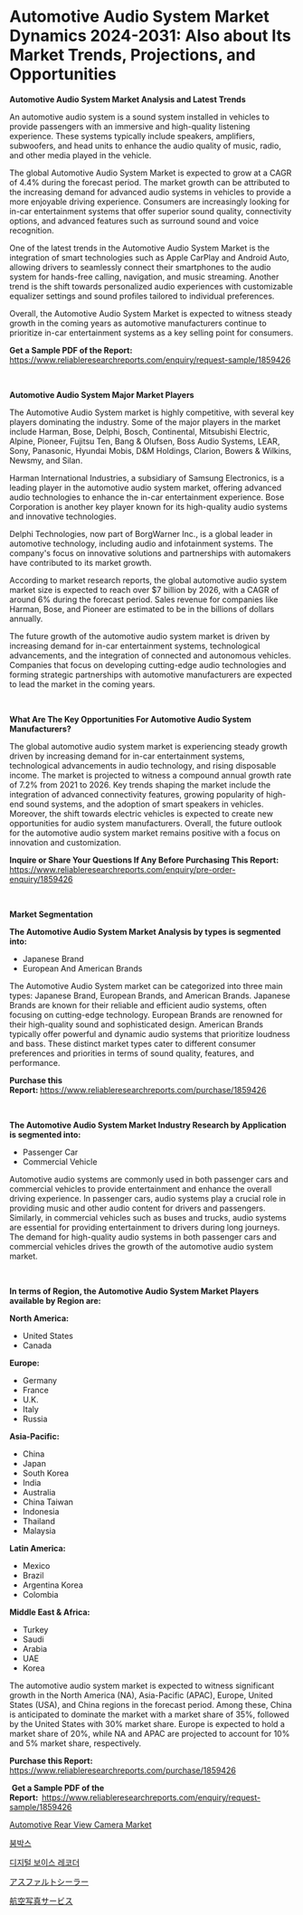 <p><h1>Automotive Audio System Market Dynamics 2024-2031: Also about Its Market Trends, Projections, and Opportunities</h1></p><p><strong>Automotive Audio System Market Analysis and Latest Trends</strong></p>
<p><p>An automotive audio system is a sound system installed in vehicles to provide passengers with an immersive and high-quality listening experience. These systems typically include speakers, amplifiers, subwoofers, and head units to enhance the audio quality of music, radio, and other media played in the vehicle.</p><p>The global Automotive Audio System Market is expected to grow at a CAGR of 4.4% during the forecast period. The market growth can be attributed to the increasing demand for advanced audio systems in vehicles to provide a more enjoyable driving experience. Consumers are increasingly looking for in-car entertainment systems that offer superior sound quality, connectivity options, and advanced features such as surround sound and voice recognition.</p><p>One of the latest trends in the Automotive Audio System Market is the integration of smart technologies such as Apple CarPlay and Android Auto, allowing drivers to seamlessly connect their smartphones to the audio system for hands-free calling, navigation, and music streaming. Another trend is the shift towards personalized audio experiences with customizable equalizer settings and sound profiles tailored to individual preferences.</p><p>Overall, the Automotive Audio System Market is expected to witness steady growth in the coming years as automotive manufacturers continue to prioritize in-car entertainment systems as a key selling point for consumers.</p></p>
<p><strong>Get a Sample PDF of the Report:&nbsp;</strong> <a href="https://www.reliableresearchreports.com/enquiry/request-sample/1859426">https://www.reliableresearchreports.com/enquiry/request-sample/1859426</a></p>
<p>&nbsp;</p>
<p><strong>Automotive Audio System Major Market Players</strong></p>
<p><p>The Automotive Audio System market is highly competitive, with several key players dominating the industry. Some of the major players in the market include Harman, Bose, Delphi, Bosch, Continental, Mitsubishi Electric, Alpine, Pioneer, Fujitsu Ten, Bang & Olufsen, Boss Audio Systems, LEAR, Sony, Panasonic, Hyundai Mobis, D&M Holdings, Clarion, Bowers & Wilkins, Newsmy, and Silan.</p><p>Harman International Industries, a subsidiary of Samsung Electronics, is a leading player in the automotive audio system market, offering advanced audio technologies to enhance the in-car entertainment experience. Bose Corporation is another key player known for its high-quality audio systems and innovative technologies.</p><p>Delphi Technologies, now part of BorgWarner Inc., is a global leader in automotive technology, including audio and infotainment systems. The company's focus on innovative solutions and partnerships with automakers have contributed to its market growth.</p><p>According to market research reports, the global automotive audio system market size is expected to reach over $7 billion by 2026, with a CAGR of around 6% during the forecast period. Sales revenue for companies like Harman, Bose, and Pioneer are estimated to be in the billions of dollars annually.</p><p>The future growth of the automotive audio system market is driven by increasing demand for in-car entertainment systems, technological advancements, and the integration of connected and autonomous vehicles. Companies that focus on developing cutting-edge audio technologies and forming strategic partnerships with automotive manufacturers are expected to lead the market in the coming years.</p></p>
<p>&nbsp;</p>
<p><strong>What Are The Key Opportunities For Automotive Audio System Manufacturers?</strong></p>
<p><p>The global automotive audio system market is experiencing steady growth driven by increasing demand for in-car entertainment systems, technological advancements in audio technology, and rising disposable income. The market is projected to witness a compound annual growth rate of 7.2% from 2021 to 2026. Key trends shaping the market include the integration of advanced connectivity features, growing popularity of high-end sound systems, and the adoption of smart speakers in vehicles. Moreover, the shift towards electric vehicles is expected to create new opportunities for audio system manufacturers. Overall, the future outlook for the automotive audio system market remains positive with a focus on innovation and customization.</p></p>
<p><strong>Inquire or Share Your Questions If Any Before Purchasing This Report:</strong> <a href="https://www.reliableresearchreports.com/enquiry/pre-order-enquiry/1859426">https://www.reliableresearchreports.com/enquiry/pre-order-enquiry/1859426</a></p>
<p>&nbsp;</p>
<p><strong>Market Segmentation</strong></p>
<p><strong>The Automotive Audio System Market Analysis by types is segmented into:</strong></p>
<p><ul><li>Japanese Brand</li><li>European And American Brands</li></ul></p>
<p><p>The Automotive Audio System market can be categorized into three main types: Japanese Brand, European Brands, and American Brands. Japanese Brands are known for their reliable and efficient audio systems, often focusing on cutting-edge technology. European Brands are renowned for their high-quality sound and sophisticated design. American Brands typically offer powerful and dynamic audio systems that prioritize loudness and bass. These distinct market types cater to different consumer preferences and priorities in terms of sound quality, features, and performance.</p></p>
<p><strong>Purchase this Report:&nbsp;</strong><a href="https://www.reliableresearchreports.com/purchase/1859426">https://www.reliableresearchreports.com/purchase/1859426</a></p>
<p>&nbsp;</p>
<p><strong>The Automotive Audio System Market Industry Research by Application is segmented into:</strong></p>
<p><ul><li>Passenger Car</li><li>Commercial Vehicle</li></ul></p>
<p><p>Automotive audio systems are commonly used in both passenger cars and commercial vehicles to provide entertainment and enhance the overall driving experience. In passenger cars, audio systems play a crucial role in providing music and other audio content for drivers and passengers. Similarly, in commercial vehicles such as buses and trucks, audio systems are essential for providing entertainment to drivers during long journeys. The demand for high-quality audio systems in both passenger cars and commercial vehicles drives the growth of the automotive audio system market.</p></p>
<p>&nbsp;</p>
<p><strong>In terms of Region, the Automotive Audio System Market Players available by Region are:</strong></p>
<p>
    <p> <strong> North America: </strong>
        <ul>
            <li>United States</li>
            <li>Canada</li>
        </ul>
        </p> 
    <p> <strong> Europe: </strong>
        <ul>
            <li>Germany</li>
            <li>France</li>
            <li>U.K.</li>
            <li>Italy</li>
            <li>Russia</li>
        </ul>
        </p> 
    <p> <strong> Asia-Pacific: </strong>
        <ul>
            <li>China</li>
            <li>Japan</li>
            <li>South Korea</li>
            <li>India</li>
            <li>Australia</li>
            <li>China Taiwan</li>
            <li>Indonesia</li>
            <li>Thailand</li>
            <li>Malaysia</li>
        </ul>
        </p> 
    <p> <strong> Latin America: </strong>
        <ul>
            <li>Mexico</li>
            <li>Brazil</li>
            <li>Argentina Korea</li>
            <li>Colombia</li>
        </ul>
        </p> 
    <p> <strong> Middle East & Africa: </strong>
        <ul>
            <li>Turkey</li>
            <li>Saudi</li>
            <li>Arabia</li>
            <li>UAE</li>
            <li>Korea</li>
        </ul>
    </p>
    </p>
<p><p>The automotive audio system market is expected to witness significant growth in the North America (NA), Asia-Pacific (APAC), Europe, United States (USA), and China regions in the forecast period. Among these, China is anticipated to dominate the market with a market share of 35%, followed by the United States with 30% market share. Europe is expected to hold a market share of 20%, while NA and APAC are projected to account for 10% and 5% market share, respectively.</p></p>
<p><strong>Purchase this Report: </strong><a href="https://www.reliableresearchreports.com/purchase/1859426">https://www.reliableresearchreports.com/purchase/1859426</a></p>
<p>&nbsp;<strong>Get a Sample PDF of the Report:&nbsp;&nbsp;</strong><a href="https://www.reliableresearchreports.com/enquiry/request-sample/1859426">https://www.reliableresearchreports.com/enquiry/request-sample/1859426</a></p>
<p><strong></strong></p>
<p><p><a href="https://github.com/seekum/Market-Research-Report-List-1/blob/main/automotive-rear-view-camera-market.md">Automotive Rear View Camera Market</a></p><p><a href="https://medium.com/@yss452611770/boombox-%EC%8B%9C%EC%9E%A5-%EA%B7%9C%EB%AA%A8-%EC%8B%9C%EC%9E%A5-%EC%A0%84%EB%A7%9D-%EB%B0%8F-%EC%8B%9C%EC%9E%A5-%EC%98%88%EC%B8%A1-2024%EB%85%84%EB%B6%80%ED%84%B0-2031%EB%85%84-235964e2100e">붐박스</a></p><p><a href="https://medium.com/@yss452611770/%EB%94%94%EC%A7%80%ED%84%B8-%EB%B3%B4%EC%9D%B4%EC%8A%A4-%EB%A0%88%EC%BD%94%EB%8D%94-%EC%8B%9C%EC%9E%A5-%EC%A0%90%EC%9C%A0%EC%9C%A8-%EB%B3%80%ED%99%94-%EB%B0%8F-%EC%8B%9C%EC%9E%A5-%EC%84%B1%EC%9E%A5-%EB%8F%99%ED%96%A5-2024%EB%85%84-2031%EB%85%84-d68dc428a9c6">디지털 보이스 레코더</a></p><p><a href="https://medium.com/@cheryledianeweber9eti23wjw9/%E3%82%A2%E3%82%B9%E3%83%95%E3%82%A1%E3%83%AB%E3%83%88%E3%82%B7%E3%83%BC%E3%83%A9%E3%83%BC%E3%83%9E%E3%83%BC%E3%82%B1%E3%83%83%E3%83%88-2031%E5%B9%B4%E3%81%BE%E3%81%A7%E3%81%AE%E3%83%88%E3%83%AC%E3%83%B3%E3%83%89-%E4%BA%88%E6%B8%AC-%E7%AB%B6%E4%BA%89%E5%88%86%E6%9E%90-782efb093bff">アスファルトシーラー</a></p><p><a href="https://medium.com/@cheryledianeweber9eti23wjw9/%E7%A9%BA%E4%B8%AD%E5%86%99%E7%9C%9F%E6%92%AE%E5%BD%B1%E3%82%B5%E3%83%BC%E3%83%93%E3%82%B9%E5%B8%82%E5%A0%B4%E8%A6%8F%E6%A8%A1-%E5%B8%82%E5%A0%B4%E5%B1%95%E6%9C%9B%E3%81%A8%E5%B8%82%E5%A0%B4%E4%BA%88%E6%B8%AC-2024%E5%B9%B4%E3%81%8B%E3%82%892031%E5%B9%B4-2a157169e889">航空写真サービス</a></p></p>
